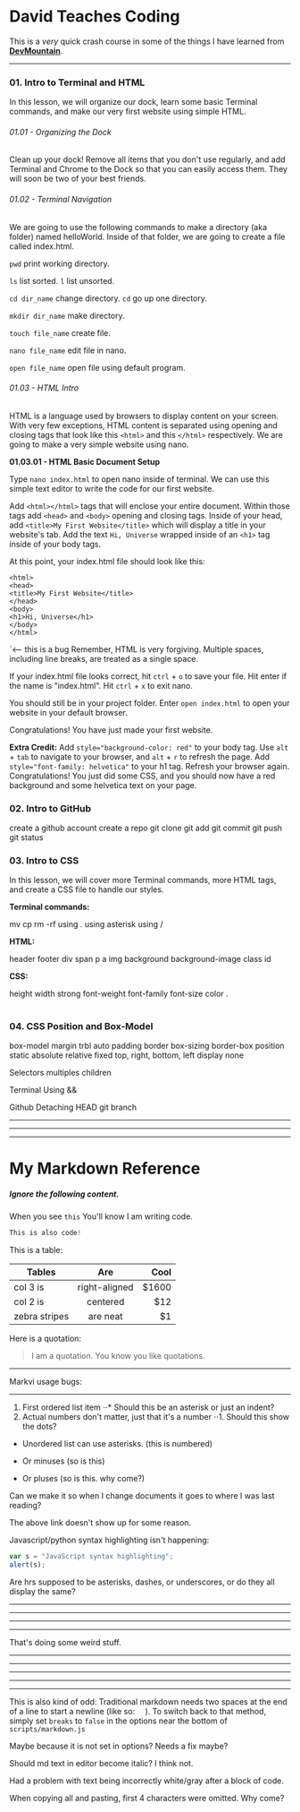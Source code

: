 # David Teaches Coding
This is a _very_ quick crash course in some of the things I have learned from [__DevMountain__](www.devmountain.com "DevMountain's Homepage").

---
### 01. Intro to Terminal and HTML
In this lesson, we will organize our dock, learn some basic Terminal commands, and make our very first website using simple HTML.
###### 01.01 - Organizing the Dock

Clean up your dock! Remove all items that you don't use regularly, and add Terminal and Chrome to the Dock so that you can easily access them. They will soon be two of your best friends.

###### 01.02 - Terminal Navigation

We are going to use the following commands to make a directory (aka folder) named helloWorld. Inside of that folder, we are going to create a file called index.html.

`pwd` print working directory.

`ls` list sorted. `l` list unsorted.

`cd dir_name` change directory. `cd` go up one directory.

`mkdir dir_name` make directory.

`touch file_name` create file.

`nano file_name` edit file in nano.

`open file_name` open file using default program.

###### 01.03 - HTML Intro

HTML is a language used by browsers to display content on your screen. With very few exceptions, HTML content is separated using opening and closing tags that look like this `<html>` and this `</html>` respectively. We are going to make a very simple website using nano.

__01.03.01 - HTML Basic Document Setup__

Type `nano index.html` to open nano inside of terminal. We can use this simple text editor to write the code for our first website.

Add `<html></html>` tags that will enclose your entire document. Within those tags add `<head>` and `<body>` opening and closing tags. Inside of your head, add `<title>My First Website</title>` which will display a title in your website's tab. Add the text `Hi, Universe` wrapped inside of an `<h1>` tag inside of your body tags.

At this point, your index.html file should look like this:

```
<html>
<head>
<title>My First Website</title>
</head>
<body>
<h1>Hi, Universe</h1>
</body>
</html>
```
`<-- this is a bug
Remember, HTML is very forgiving. Multiple spaces, including line breaks, are treated as a single space.

If your index.html file looks correct, hit `ctrl` + `o` to save your file. Hit enter if the name is "index.html". Hit `ctrl` + `x` to exit nano.

You should still be in your project folder. Enter `open index.html` to open your website in your default browser.

Congratulations! You have just made your first website.

__Extra Credit:__ Add `style="background-color: red"` to your body tag. Use `alt` + `tab` to navigate to your browser, and `alt` + `r` to refresh the page. Add `style="font-family: helvetica"` to your h1 tag. Refresh your browser again. Congratulations! You just did some CSS, and you should now have a red background and some helvetica text on your page.

### 02. Intro to GitHub
create a github account
create a repo
git clone
git add
git commit
git push
git status

### 03. Intro to CSS
In this lesson, we will cover more Terminal commands, more HTML tags, and create a CSS file to handle our styles.

__Terminal commands:__

mv
cp
rm -rf
using .
using asterisk
using /

__HTML:__

header
footer
div
span
p
a
img
background
background-image
class
id

__CSS:__

height
width
strong
font-weight
font-family
font-size
color
.
#


### 04. CSS Position and Box-Model
box-model
margin
	trbl
	auto
padding
border
box-sizing border-box
position
	static
	absolute
    relative
    fixed
top, right, bottom, left
display
	none

Selectors
multiples
children

Terminal
Using &&

Github
Detaching HEAD
git branch


------------------------------------
---
---




# My Markdown Reference
##### Ignore the following content.
When you see `this` You'll know I am writing code.

```javascript
This is also code!
```

This is a table:

| Tables        | Are           | Cool  |
| ------------- |:-------------:| -----:|
| col 3 is      | right-aligned | $1600 |
| col 2 is      | centered      |   $12 |
| zebra stripes | are neat      |    $1 |

Here is a quotation:
> I am a quotation.
> You know you like quotations.

---

Markvi usage bugs:
***
1. First ordered list item
⋅⋅* Should this be an asterisk or just an indent?
1. Actual numbers don't matter, just that it's a number
⋅⋅1. Should this show the dots?
* Unordered list can use asterisks. (this is numbered)
- Or minuses (so is this)
+ Or pluses (so is this. why come?)

Can we make it so when I change documents it goes to where I was last reading?

[arbitrary case-insensitive reference text]: https://www.mozilla.org

The above link doesn't show up for some reason.

Javascript/python syntax highlighting isn't happening:
```javascript
var s = "JavaScript syntax highlighting";
alert(s);
```

Are hrs supposed to be asterisks, dashes, or underscores, or do they all display the same?
***
---
___
***
That's doing some weird stuff.

---
---
---
---
---

This is also kind of odd:
Traditional markdown needs two spaces at the end of a line to start a newline (like so: `  `).
To switch back to that method, simply set `breaks` to `false` in the options near the bottom of `scripts/markdown.js`

Maybe because it is not set in options? Needs a fix maybe?

Should md text in editor become italic? I think not.

Had a problem with text being incorrectly white/gray after a block of code.

When copying all and pasting, first 4 characters were omitted. Why come?



